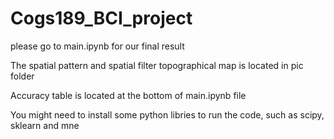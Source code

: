 # Cogs189_BCI_project

please go to main.ipynb for our final result 

The spatial pattern and spatial filter topographical map is located in pic folder

Accuracy table is located at the bottom of main.ipynb file 

You might need to install some python libries to run the code, such as scipy, sklearn and mne 

